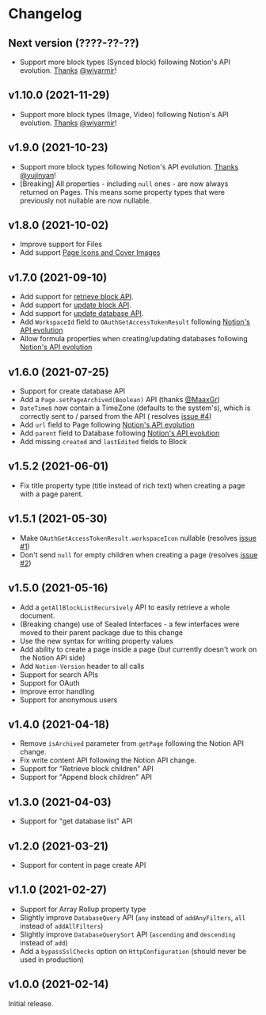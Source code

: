 # Changelog

## Next version (????-??-??)

- Support more block types (Synced block) following Notion's API
  evolution. [Thanks](https://github.com/BoD/klibnotion/pull/21) [@wiyarmir](https://github.com/wiyarmir)!

## v1.10.0 (2021-11-29)

- Support more block types (Image, Video) following Notion's API
  evolution. [Thanks](https://github.com/BoD/klibnotion/pull/23) [@wiyarmir](https://github.com/wiyarmir)!

## v1.9.0 (2021-10-23)

- Support more block types following Notion's API
  evolution. [Thanks](https://github.com/BoD/klibnotion/pull/7) [@yujinyan](https://github.com/yujinyan)!
- [Breaking] All properties - including `null` ones - are now always returned on Pages. This means some property types
  that were previously not nullable are now nullable.

## v1.8.0 (2021-10-02)

- Improve support for Files
- Add
  support [Page Icons and Cover Images](https://developers.notion.com/changelog/page-icons-cover-images-new-block-types-and-improved-page-file-properties#:~:text=Page%20Icons%20and%20Cover%20Images)

## v1.7.0 (2021-09-10)

- Add support for [retrieve block API](https://developers.notion.com/reference/retrieve-a-block).
- Add support for [update block API](https://developers.notion.com/reference/update-a-block).
- Add support for [update database API](https://developers.notion.com/reference/update-a-database).
- Add `WorkspaceId` field to `OAuthGetAccessTokenResult`
  following [Notion's API evolution](https://developers.notion.com/changelog/oauth-token-response-now-includes-more-info-about-the-workspace)
- Allow formula properties when creating/updating databases
  following [Notion's API evolution](https://developers.notion.com/changelog/formula-properties-can-now-be-created-in-databases)

## v1.6.0 (2021-07-25)

- Support for create database API
- Add a `Page.setPageArchived(Boolean)` API (thanks [@MaaxGr](https://github.com/MaaxGr))
- `DateTime`s now contain a TimeZone (defaults to the system's), which is correctly sent to / parsed from the API (
  resolves [issue #4](https://github.com/BoD/klibnotion/issues/4))
- Add `url` field to Page
  following [Notion's API evolution](https://developers.notion.com/changelog/page-objects-now-return-url)
- Add `parent` field to Database
  following [Notion's API evolution](https://developers.notion.com/changelog/database-objects-now-return-parent)
- Add missing `created` and `lastEdited` fields to Block

## v1.5.2 (2021-06-01)

- Fix title property type (title instead of rich text) when creating a page with a page parent.

## v1.5.1 (2021-05-30)

- Make `OAuthGetAccessTokenResult.workspaceIcon` nullable
  (resolves [issue #1](https://github.com/BoD/klibnotion/issues/1))
- Don't send `null` for empty children when creating a page
  (resolves [issue #2](https://github.com/BoD/klibnotion/issues/2))

## v1.5.0 (2021-05-16)

- Add a `getAllBlockListRecursively` API to easily retrieve a whole document.
- (Breaking change) use of Sealed Interfaces - a few interfaces were moved to their parent package due to this change
- Use the new syntax for writing property values
- Add ability to create a page inside a page (but currently doesn't work on the Notion API side)
- Add `Notion-Version` header to all calls
- Support for search APIs
- Support for OAuth
- Improve error handling
- Support for anonymous users

## v1.4.0 (2021-04-18)

- Remove `isArchived` parameter from `getPage` following the Notion API change.
- Fix write content API following the Notion API change.
- Support for "Retrieve block children" API
- Support for "Append block children" API

## v1.3.0 (2021-04-03)

- Support for "get database list" API

## v1.2.0 (2021-03-21)

- Support for content in page create API

## v1.1.0 (2021-02-27)

- Support for Array Rollup property type
- Slightly improve `DatabaseQuery` API (`any` instead of `addAnyFilters`, `all` instead of `addAllFilters`)
- Slightly improve `DatabaseQuerySort` API (`ascending` and `descending` instead of `add`)
- Add a `bypassSslChecks` option on `HttpConfiguration` (should never be used in production)

## v1.0.0 (2021-02-14)

Initial release.
